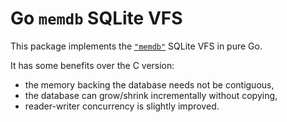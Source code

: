 # Go `memdb` SQLite VFS

This package implements the [`"memdb"`](https://sqlite.org/src/doc/tip/src/memdb.c)
SQLite VFS in pure Go.

It has some benefits over the C version:
- the memory backing the database needs not be contiguous,
- the database can grow/shrink incrementally without copying,
- reader-writer concurrency is slightly improved.